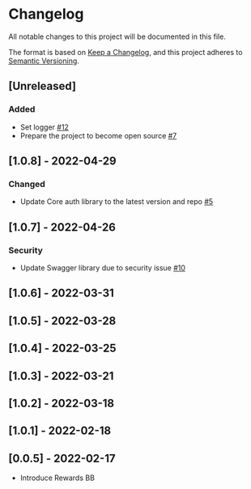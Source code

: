 # Changelog
All notable changes to this project will be documented in this file.

The format is based on [Keep a Changelog](https://keepachangelog.com/en/1.0.0/),
and this project adheres to [Semantic Versioning](https://semver.org/spec/v2.0.0.html).

## [Unreleased]
### Added
- Set logger [#12](https://github.com/rokwire/rewards-building-block/issues/12)
- Prepare the project to become open source [#7](https://github.com/rokwire/rewards-building-block/issues/7)

## [1.0.8] - 2022-04-29
### Changed
- Update Core auth library to the latest version and repo [#5](https://github.com/rokwire/rewards-building-block/issues/5)

## [1.0.7] - 2022-04-26
### Security
- Update Swagger library due to security issue [#10](https://github.com/rokwire/rewards-building-block/issues/10)

## [1.0.6] - 2022-03-31
## [1.0.5] - 2022-03-28
## [1.0.4] - 2022-03-25
## [1.0.3] - 2022-03-21
## [1.0.2] - 2022-03-18
## [1.0.1] - 2022-02-18
## [0.0.5] - 2022-02-17
- Introduce Rewards BB 